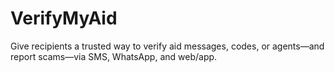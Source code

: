 # VerifyMyAid
Give recipients a trusted way to verify aid messages, codes, or agents—and report scams—via SMS, WhatsApp, and web/app.
